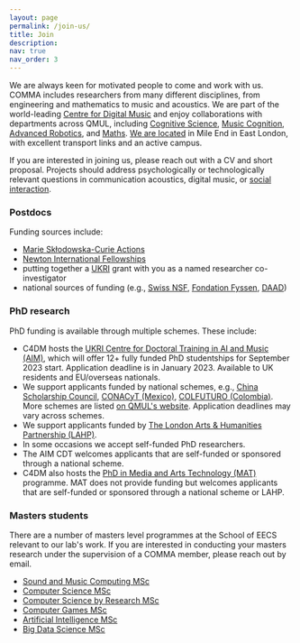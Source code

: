 ```yaml
---
layout: page
permalink: /join-us/
title: Join
description: 
nav: true
nav_order: 3
---
```


We are always keen for motivated people to come and work with us.
COMMA includes researchers from many different disciplines, from engineering and mathematics to music and acoustics.
We are part of the world-leading [Centre for Digital Music](http://c4dm.eecs.qmul.ac.uk/) and enjoy collaborations with departments across QMUL, including [Cognitive Science](http://cogsci.eecs.qmul.ac.uk/), [Music Cognition](http://music-cognition.eecs.qmul.ac.uk/), [Advanced Robotics](https://www.robotics.qmul.ac.uk/), and [Maths](https://www.qmul.ac.uk/maths/research/statistics-and-data-science/).
[We are located](/contact/) in Mile End in East London, with excellent transport links and an active campus.

If you are interested in joining us, please reach out with a CV and short proposal. Projects should address psychologically or technologically relevant questions in communication acoustics, digital music, or [social interaction](https://www.qmul.ac.uk/research/faculties-and-research-centres/science-and-engineering/social-interaction-health-and-wellbeing/).   


### Postdocs

Funding sources include:

* [Marie Skłodowska-Curie Actions](https://marie-sklodowska-curie-actions.ec.europa.eu/actions/postdoctoral-fellowships)
* [Newton International Fellowships](https://royalsociety.org/grants-schemes-awards/grants/newton-international/) 
* putting together a [UKRI](https://www.ukri.org/opportunity/) grant with you as a named researcher co-investigator
* national sources of funding (e.g., [Swiss NSF](https://www.snf.ch/en), [Fondation Fyssen](https://www.fondationfyssen.fr/en/), [DAAD](https://www.daad.de/de/))

### PhD research

PhD funding is available through multiple schemes. These include:

* C4DM hosts the [UKRI Centre for Doctoral Training in AI and Music (AIM)](https://aim.qmul.ac.uk/), which will offer 12+ fully funded PhD studentships for September 2023 start. Application deadline is in January 2023. Available to UK residents and EU/overseas nationals.
* We support applicants funded by national schemes, e.g., [China Scholarship Council](https://www.qmul.ac.uk/scholarships/items/china-scholarship-council-scholarships.html), [CONACyT (Mexico)](https://www.qmul.ac.uk/scholarships/items/conacyt-scholarships.html), [COLFUTURO (Colombia)](https://www.qmul.ac.uk/scholarships/items/colfuturo-scholarships.html). More schemes are listed [on QMUL's website](https://www.qmul.ac.uk/postgraduate/research/funding_phd/studentships/). Application deadlines may vary across schemes.
* We support applicants funded by [The London Arts & Humanities Partnership (LAHP)](https://www.lahp.ac.uk/prospective-students/). 
* In some occasions we accept self-funded PhD researchers. 
* The AIM CDT welcomes applicants that are self-funded or sponsored through a national scheme. 
* C4DM also hosts the [PhD in Media and Arts Technology (MAT)](https://mat.qmul.ac.uk/programmes/phd-programme/) programme. MAT does not provide funding but welcomes applicants that are self-funded or sponsored through a national scheme or LAHP. 

### Masters students

There are a number of masters level programmes at the School of EECS relevant to our lab's work. If you are interested in conducting your masters research under the supervision of a COMMA member, please reach out by email.

* [Sound and Music Computing MSc](https://www.qmul.ac.uk/postgraduate/taught/coursefinder/courses/sound-and-music-computing-msc/)
* [Computer Science MSc](https://www.qmul.ac.uk/postgraduate/taught/coursefinder/courses/computer-science-msc/)
* [Computer Science by Research MSc](https://www.qmul.ac.uk/postgraduate/taught/coursefinder/courses/computer-science-by-research-msc/)
* [Computer Games MSc](https://www.qmul.ac.uk/postgraduate/taught/coursefinder/courses/computer-games-msc/)
* [Artificial Intelligence MSc](https://www.qmul.ac.uk/postgraduate/taught/coursefinder/courses/artificial-intelligence-msc/)
* [Big Data Science MSc](https://www.qmul.ac.uk/postgraduate/taught/coursefinder/courses/big-data-science-msc/)
